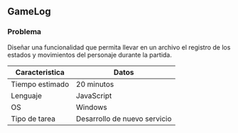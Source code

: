 ## GameLog

### Problema

Diseñar una funcionalidad que permita llevar en un archivo el registro de los estados y movimientos del personaje durante la partida.

| Caracteristica  | Datos                        |
| --------------- | ---------------------------- |              
| Tiempo estimado | 20 minutos                   |
| Lenguaje        | JavaScript                   |
| OS              | Windows                      |
| Tipo de tarea   | Desarrollo de nuevo servicio |

